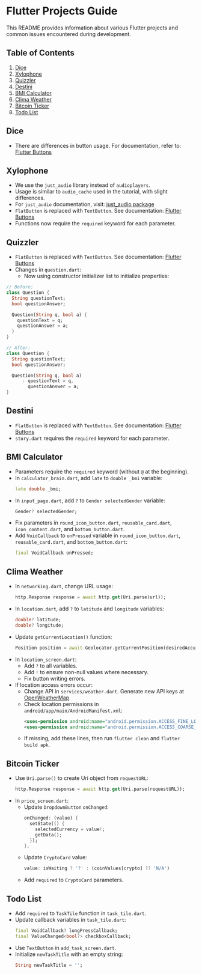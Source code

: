 # Flutter Projects Guide

This README provides information about various Flutter projects and common issues encountered during development.

## Table of Contents
1. [Dice](#dice)
2. [Xylophone](#xylophone)
3. [Quizzler](#quizzler)
4. [Destini](#destini)
5. [BMI Calculator](#bmi-calculator)
6. [Clima Weather](#clima-weather)
7. [Bitcoin Ticker](#bitcoin-ticker)
8. [Todo List](#todo-list)

## Dice

- There are differences in button usage. For documentation, refer to: [Flutter Buttons](https://docs.flutter.dev/release/breaking-changes/buttons)

## Xylophone

- We use the `just_audio` library instead of `audioplayers`.
- Usage is similar to `audio_cache` used in the tutorial, with slight differences.
- For `just_audio` documentation, visit: [just_audio package](https://pub.dev/packages/just_audio)
- `FlatButton` is replaced with `TextButton`. See documentation: [Flutter Buttons](https://docs.flutter.dev/release/breaking-changes/buttons)
- Functions now require the `required` keyword for each parameter.

## Quizzler

- `FlatButton` is replaced with `TextButton`. See documentation: [Flutter Buttons](https://docs.flutter.dev/release/breaking-changes/buttons)
- Changes in `question.dart`:
  - Now using constructor initializer list to initialize properties:

```dart
// Before:
class Question {
  String questionText;
  bool questionAnswer;

  Question(String q, bool a) {
    questionText = q;
    questionAnswer = a;
  }
}

// After:
class Question {
  String questionText;
  bool questionAnswer;

  Question(String q, bool a) 
      : questionText = q,
        questionAnswer = a;
}
```

## Destini

- `FlatButton` is replaced with `TextButton`. See documentation: [Flutter Buttons](https://docs.flutter.dev/release/breaking-changes/buttons)
- `story.dart` requires the `required` keyword for each parameter.

## BMI Calculator

- Parameters require the `required` keyword (without `@` at the beginning).
- In `calculator_brain.dart`, add `late` to `double _bmi` variable:
  ```dart
  late double _bmi;
  ```
- In `input_page.dart`, add `?` to `Gender selectedGender` variable:
  ```dart
  Gender? selectedGender;
  ```
- Fix parameters in `round_icon_button.dart`, `reusable_card.dart`, `icon_content.dart`, and `bottom_button.dart`.
- Add `VoidCallback` to `onPressed` variable in `round_icon_button.dart`, `reusable_card.dart`, and `bottom_button.dart`:
  ```dart
  final VoidCallback onPressed;
  ```

## Clima Weather

- In `networking.dart`, change URL usage:
  ```dart
  http.Response response = await http.get(Uri.parse(url));
  ```
- In `location.dart`, add `?` to `latitude` and `longitude` variables:
  ```dart
  double? latitude;
  double? longitude;
  ```
- Update `getCurrentLocation()` function:
  ```dart
  Position position = await Geolocator.getCurrentPosition(desiredAccuracy: LocationAccuracy.low);
  ```
- In `location_screen.dart`:
  - Add `?` to all variables.
  - Add `!` to ensure non-null values where necessary.
  - Fix button writing errors.
- If location access errors occur:
  - Change API in `services/weather.dart`. Generate new API keys at [OpenWeatherMap](https://home.openweathermap.org/api_keys)
  - Check location permissions in `android/app/main/AndroidManifest.xml`:
    ```xml
    <uses-permission android:name="android.permission.ACCESS_FINE_LOCATION"/>
    <uses-permission android:name="android.permission.ACCESS_COARSE_LOCATION"/>
    ```
  - If missing, add these lines, then run `flutter clean` and `flutter build apk`.

## Bitcoin Ticker

- Use `Uri.parse()` to create Uri object from `requestURL`:
  ```dart
  http.Response response = await http.get(Uri.parse(requestURL));
  ```
- In `price_screen.dart`:
  - Update `DropdownButton` `onChanged`:
    ```dart
    onChanged: (value) {
      setState(() {
        selectedCurrency = value!;
        getData();
      });
    },
    ```
  - Update `CryptoCard` value:
    ```dart
    value: isWaiting ? '?' : (coinValues[crypto] ?? 'N/A')
    ```
  - Add `required` to `CryptoCard` parameters.

## Todo List

- Add `required` to `TaskTile` function in `task_tile.dart`.
- Update callback variables in `task_tile.dart`:
  ```dart
  final VoidCallback? longPressCallback;
  final ValueChanged<bool?> checkboxCallback;
  ```
- Use `TextButton` in `add_task_screen.dart`.
- Initialize `newTaskTitle` with an empty string:
  ```dart
  String newTaskTitle = '';
  ```
